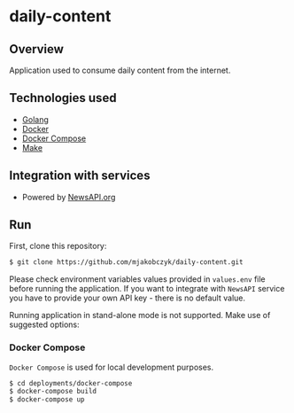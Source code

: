 # daily-content

## Overview

Application used to consume daily content from the internet.

## Technologies used

* [Golang](https://golang.org/)
* [Docker](https://www.docker.com/)
* [Docker Compose](https://docs.docker.com/compose/)
* [Make](https://www.gnu.org/software/make/)

## Integration with services

* Powered by [NewsAPI.org](https://newsapi.org/)

## Run

First, clone this repository:
```bash
$ git clone https://github.com/mjakobczyk/daily-content.git
```

 Please check environment variables values provided in `values.env` file before running the application. If you want to integrate with `NewsAPI` service you have to provide your own API key - there is no default value.

Running application in stand-alone mode is not supported. Make use of suggested options:

### Docker Compose

`Docker Compose` is used for local development purposes.

```bash
$ cd deployments/docker-compose
$ docker-compose build
$ docker-compose up
```

